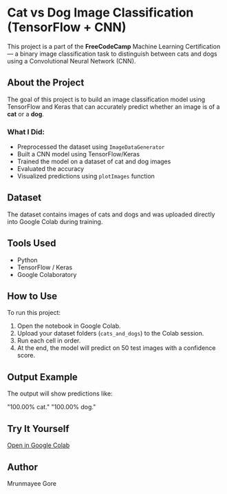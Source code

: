 # Cat vs Dog Image Classification (TensorFlow + CNN)

This project is a part of the **FreeCodeCamp** Machine Learning Certification — a binary image classification task to distinguish between cats and dogs using a Convolutional Neural Network (CNN).

## About the Project

The goal of this project is to build an image classification model using TensorFlow and Keras that can accurately predict whether an image is of a **cat** or a **dog**.

### What I Did:

* Preprocessed the dataset using `ImageDataGenerator`
* Built a CNN model using TensorFlow/Keras
* Trained the model on a dataset of cat and dog images
* Evaluated the accuracy
* Visualized predictions using `plotImages` function

## Dataset

The dataset contains images of cats and dogs and was uploaded directly into Google Colab during training.

## Tools Used

* Python
* TensorFlow / Keras
* Google Colaboratory

## How to Use

To run this project:

1. Open the notebook in Google Colab.
2. Upload your dataset folders (`cats_and_dogs`) to the Colab session.
3. Run each cell in order.
4. At the end, the model will predict on 50 test images with a confidence score.

## Output Example

The output will show predictions like:

 "100.00%  cat."
 "100.00% dog."

## Try It Yourself

[Open in Google Colab](https://colab.research.google.com/drive/1h8al2sLK6Ho-hQ-0NbAHuMIttJ7PciAk?usp=sharing)

## Author
   Mrunmayee Gore

